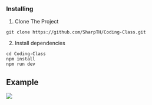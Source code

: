 

### Installing

1. Clone The Project
```
git clone https://github.com/SharpTH/Coding-Class.git
```
2. Install dependencies
```
cd Coding-Class
npm install
npm run dev
```
## Example
![](https://github.com/SharpTH/crop-image-before-uploading/blob/main/src/images/crop-image-before-uploading.gif)
